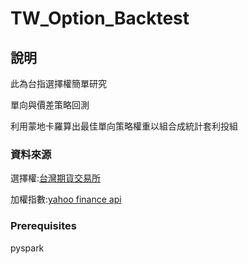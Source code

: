 # TW_Option_Backtest

## 說明

此為台指選擇權簡單研究

單向與價差策略回測

利用蒙地卡羅算出最佳單向策略權重以組合成統計套利投組
 
  
   
### 資料來源

選擇權:[台灣期貨交易所](chrome-extension://noogafoofpebimajpfpamcfhoaifemoa/suspended.html#ttl=%E8%87%BA%E7%81%A3%E6%9C%9F%E8%B2%A8%E4%BA%A4%E6%98%93%E6%89%80-%E4%BA%A4%E6%98%93%E8%B3%87%E8%A8%8A-%E8%B3%87%E6%96%99%E4%B8%8B%E8%BC%89%E5%B0%88%E5%8D%80-%E4%BA%A4%E6%98%93%E8%B3%87%E8%A8%8A-%E9%81%B8%E6%93%87%E6%AC%8A-%E9%81%B8%E6%93%87%E6%AC%8A%E6%AF%8F%E6%97%A5%E4%BA%A4%E6%98%93%E8%A1%8C%E6%83%85%E4%B8%8B%E8%BC%89&pos=0&uri=https://www.taifex.com.tw/cht/3/dlOptDailyMarketView)


加權指數:[yahoo finance api ](https://pypi.org/project/yfinance/)
 
 
 
### Prerequisites
pyspark


